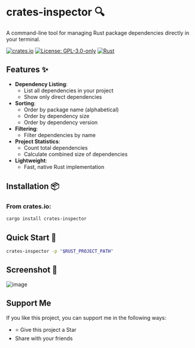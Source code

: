# crates-inspector 🔍

A command-line tool for managing Rust package dependencies directly in your terminal.

[![crates.io](https://img.shields.io/crates/v/crates-inspector)](https://crates.io/crates/crates-inspector)
[![License: GPL-3.0-only](https://img.shields.io/badge/License-GPL--3.0--only-blue.svg)](https://spdx.org/licenses/GPL-3.0-only.html)
[![Rust](https://img.shields.io/badge/Rust-1.60+-blue.svg)](https://www.rust-lang.org)

## Features ✨

- **Dependency Listing**:
  - List all dependencies in your project
  - Show only direct dependencies
- **Sorting**:
  - Order by package name (alphabetical)
  - Order by dependency size
  - Order by dependency version
- **Filtering**:
  - Filter dependencies by name 
- **Project Statistics**:
  - Count total dependencies
  - Calculate combined size of dependencies
- **Lightweight**:
  - Fast, native Rust implementation

## Installation 📦

### From crates.io:
```bash
cargo install crates-inspector
```

## Quick Start 🚀
```bash
crates-inspector -p "$RUST_PROJECT_PATH"
```

## Screenshot 📸
![image](https://github-production-user-asset-6210df.s3.amazonaws.com/7391773/461323340-7452d66b-a0cd-495f-a13a-71e471fdf646.png?X-Amz-Algorithm=AWS4-HMAC-SHA256&X-Amz-Credential=AKIAVCODYLSA53PQK4ZA%2F20250702%2Fus-east-1%2Fs3%2Faws4_request&X-Amz-Date=20250702T024223Z&X-Amz-Expires=300&X-Amz-Signature=4b2cfe6031998d42c51d4a2c460ed8d2b0e43b620616b9c14817166f7c77627a&X-Amz-SignedHeaders=host)


## Support Me
If you like this project, you can support me in the following ways:

- ⭐️ Give this project a Star
- Share with your friends


